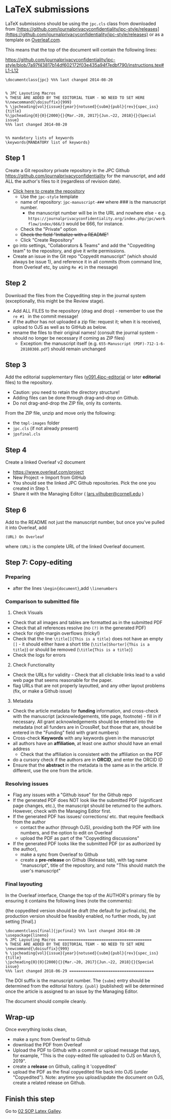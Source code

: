 # LaTeX submissions
LaTeX submissions should be using the `jpc.cls` class from
downloaded from [https://github.com/journalprivacyconfidentiality/jpc-style/releases](https://github.com/journalprivacyconfidentiality/jpc-style/releases) or as a template on [Overleaf.com](https://www.overleaf.com).

This means that the top of the document will contain the following lines:

https://github.com/journalprivacyconfidentiality/jpc-style/blob/7a97f43817b14df602172f03e435a94f7edbf790/instructions.tex#L1-L12

```
\documentclass{jpc} %%% last changed 2014-08-20


% JPC Layouting Macros
% THESE ARE ADDED BY THE EDITORIAL TEAM - NO NEED TO SET HERE
%\newcommand{\doisuffix}{999}
% \jpcheading{vol}{issue}{year}{notused}{subm}{publ}{rev}{spec_iss}{title}
%\jpcheading{0}{0}{2000}{}{Mar.~20, 2017}{Jun.~22, 2018}{}{Special issue}
%%% last changed 2014-08-20


%% mandatory lists of keywords
\keywords{MANDATORY list of keywords}
```

## Step 1
Create a Git repository private repository in the JPC Github https://github.com/journalprivacyconfidentiality for the manuscript, and add ALL the author's files to it (regardless of revision date).

- [Click here to create the repository](https://github.com/organizations/journalprivacyconfidentiality/repositories/new)
  - Use the `jpc-style` template
  - name of repository: `jpc-manuscript-###` where ### is the manuscript number. 
    - the manuscript number will be in the URL and nowhere else - e.g. `https://journalprivacyconfidentiality.org/index.php/jpc/workflow/index/666/3` would be 666, for instance. 
  - Check the "Private" option
  - <strike>Check the field "Initialize with a README"</strike>
  - Click "Create Repository"
- go into settings, "Collaborators & Teams" and add the "Copyediting team" to the repository, and give it write permissions.
- Create an issue in the Git repo "Copyedit manuscript" (which should always be issue 1), and reference it in all commits (from command line, from Overleaf etc, by using `Re #1` in the message)

## Step 2
Download the files from the Copyediting step in the journal system (exceptionally, this might be the Review stage).
- Add ALL FILES to the repository (drag and drop) - remember to use the `re #1 ` in the commit message!
- if the author has not uploaded a zip file: request it; when it is received, upload to OJS as well as to GitHub as below.
- rename the files to their original names! (consult the journal system - should no longer be necessary if coming as ZIP files)
  - Exception: the manuscript itself (e.g. `655-Manuscript (PDF)-712-1-6-20180308.pdf`) should remain unchanged

## Step 3
Add the editorial supplementary files ([v091.4jpc-editorial](https://github.com/journalprivacyconfidentiality/jpc-style/releases/tag/v091.3jpc-editorial) or later **editorial** files) to the repository.

- Caution: you need to retain the directory structure! 
- Adding files can be done through drag-and-drop on Github.
- Do not drag-and-drop the ZIP file, only its contents.

From the ZIP file, unzip and move only the following: 
- the `tmpl-images`  folder
- `jpc.cls` (if not already present)
- `jpsfinal.cls`

## Step 4
Create a  linked Overleaf v2 document

- https://www.overleaf.com/project
- New Project -> Import from GitHub
- You should see the linked JPC Github repositories. Pick the one you created in Step 1.
- Share it with the Managing Editor ( lars.vilhuber@cornell.edu )



## Step 6
Add to the README not just the manuscript number, but once you've pulled it into Overleaf, add 
```
(URL) On Overleaf
```
where `(URL)` is the complete URL of the linked Overleaf document.


## Step 7: Copy-editing

### Preparing
- after the lines `\begin{document}`,add `\linenumbers`
  
### Comparison to submitted file
1) Check Visuals
  - Check that all images and tables are formatted as in the submitted PDF
  - Check that all references resolve (no `(?)` in the generated PDF)
  - check for right-margin overflows (tricky!)
  - Check that the line `\title[]{This is a title}` does not have an empty `[]` - it should either have a short title (`\title[Shorter]{This is a title}`) or should be removed (`\title{This is a title}`)
  - Check the logs for errors
2) Check Functionality
  - Check the URLs for validity - Check that all clickable links lead to a valid web page that seems reasonable for the paper. 
  - flag URLs that are not properly layoutted, and any other layout problems (fix, or make a Github issue)
3) Metadata
  - Check the article metadata for **funding** information, and cross-check with the manuscript (acknowledgements, title page, footnote) - fill in if necessary. All grant acknowledgements should be entered into the metadata (not all funders are in CrossRef, but those that are, should be entered in the "Funding" field with grant numbers)
  - Cross-check **Keywords** with any keywords given in the manuscript
  - all authors have an **affiliation**, at least one author should have an email address
    - Check that the affiliation is consistent with the affiliation on the PDF
  - do a cursory check if the authors are in **ORCID**, and enter the ORCID ID
  - Ensure that the **abstract** in the metadata is the same as in the article. If different, use the one from the article.

### Resolving issues
- Flag any issues with a "Github issue" for the Github repo
- If the generated PDF does NOT look like the submitted PDF (significant page changes, etc.), the manuscript should be returned to the authors. However, check with the Managing Editor first.
- If the generated PDF has issues/ corrections/ etc. that require feedback from the author
  - contact the author (through OJS), providing both the PDF with line numbers, and the option to edit on Overleaf
  - upload the PDF as part of the "Copyediting discussions"
- If the generated PDF looks like the submitted PDF (or as authorized by the author), 
  - make a sync from Overleaf to Github
  - create a **pre-release** on Github (Release tab), with tag name "manuscript", title of the repository, and note "This should match the user's manuscript"

### Final layouting
 In the Overleaf interface, Change the top of the AUTHOR's primary file by ensuring it contains the following lines (note the comments):

(the copyedited version should be draft (the default for jpcfinal.cls), the production version should be feasibly enabled, no further mods, by just setting [final].)

```
\documentclass[final]{jpcfinal} %%% last changed 2014-08-20
\usepackage{lineno}
% JPC Layouting Macros =========================================
% THESE ARE ADDED BY THE EDITORIAL TEAM - NO NEED TO SET HERE
\newcommand{\doisuffix}{999}
% \jpcheading{vol}{issue}{year}{notused}{subm}{publ}{rev}{spec_iss}{title}
\jpcheading{0}{0}{2000}{}{Mar.~20, 2017}{Jun.~22, 2018}{}{Special issue}
%%% last changed 2018-06-29 =====================================
```
The DOI suffix is the manuscript number. The `{subm}` entry should be determined from the editorial history. `{publ}` (published) will be determined once the article is assigned to an issue by the Managing Editor. 

The document should compile cleanly. 

## Wrap-up

Once everything looks clean, 
- make a sync from Overleaf to Github
- download the PDF from Overleaf
- Upload the PDF to Github with a commit or upload message that says, for example, "This is the copy-edited file uploaded to OJS on March 5, 2019".
- create a **release** on Github, calling it 'copyedited'
- upload the PDF as the final copyedited file back into OJS (under "Copyedited"). Note: anytime you upload/update the document on OJS, create a related release on Github.


## Finish this step
Go to [02 SOP Latex Galley](02_SOP_latex_galley.md).
